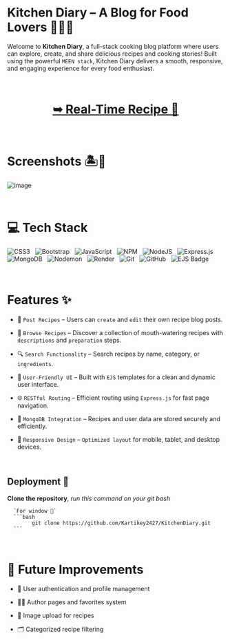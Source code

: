 # Kitchen Diary – A Blog for Food Lovers 🍳🍲🥖

Welcome to **Kitchen Diary**, a full-stack cooking blog platform where users can explore, create, and share delicious recipes and cooking stories! Built using the powerful `MEEN stack`, Kitchen Diary delivers a smooth, responsive, and engaging experience for every food enthusiast.


<br/>

<h1 align="center"> 

<a href="https://kitchendiary.onrender.com/"><strong> ➥ Real-Time Recipe 🍔
</strong></a>
</h1>

<br/>


# Screenshots 🏝️🍹

![image](https://github.com/user-attachments/assets/6e2f8ad4-89fd-48bb-abfd-9d751adb53a8)

<br/>

# 💻 Tech Stack 

![CSS3](https://img.shields.io/badge/css3-%231572B6.svg?style=for-the-badge&logo=css3&logoColor=white) &nbsp;  ![Bootstrap](https://img.shields.io/badge/bootstrap-%238511FA.svg?style=for-the-badge&logo=bootstrap&logoColor=white) &nbsp; ![JavaScript](https://img.shields.io/badge/javascript-%23323330.svg?style=for-the-badge&logo=javascript&logoColor=%23F7DF1E) &nbsp; ![NPM](https://img.shields.io/badge/NPM-%23CB3837.svg?style=for-the-badge&logo=npm&logoColor=white) &nbsp; ![NodeJS](https://img.shields.io/badge/node.js-6DA55F?style=for-the-badge&logo=node.js&logoColor=white) &nbsp; ![Express.js](https://img.shields.io/badge/express.js-%23404d59.svg?style=for-the-badge&logo=express&logoColor=%2361DAFB) &nbsp; ![MongoDB](https://img.shields.io/badge/MongoDB-%234ea94b.svg?style=for-the-badge&logo=mongodb&logoColor=white) &nbsp; ![Nodemon](https://img.shields.io/badge/NODEMON-%23323330.svg?style=for-the-badge&logo=nodemon&logoColor=%BBDEAD) &nbsp; ![Render](https://img.shields.io/badge/Render-%46E3B7.svg?style=for-the-badge&logo=render&logoColor=white) &nbsp; ![Git](https://img.shields.io/badge/git-%23F05033.svg?style=for-the-badge&logo=git&logoColor=white) &nbsp; ![GitHub](https://img.shields.io/badge/github-%23121011.svg?style=for-the-badge&logo=github&logoColor=white) &nbsp; ![EJS Badge](https://img.shields.io/badge/EJS-B4CA65?logo=ejs&logoColor=fff&style=for-the-badge)

<br/>

# Features ✨

- 📝 `Post Recipes` – Users can `create` and `edit` their own recipe blog posts.

- 🍴 `Browse Recipes` – Discover a collection of mouth-watering recipes with `descriptions` and `preparation` steps.

- 🔍 `Search Functionality` – Search recipes by name, category, or `ingredients`.

- 👥 `User-Friendly UI` – Built with `EJS` templates for a clean and dynamic user interface.

- 🌐 `RESTful Routing` – Efficient routing using `Express.js` for fast page navigation.

- 📂 `MongoDB Integration` – Recipes and user data are stored securely and efficiently.

- 📱 `Responsive Design` – `Optimized layout` for mobile, tablet, and desktop devices.


<br/>

## Deployment 🚀

 **Clone the repository**, *run this command on your git bash*

      `For window 🍥`
      ```bash
            git clone https://github.com/Kartikey2427/KitchenDiary.git
      ```


<br/>


# 🌱 Future Improvements

- 👤 User authentication and profile management

- 🧑‍🍳 Author pages and favorites system

- 📸 Image upload for recipes

- 🗂️ Categorized recipe filtering



























































